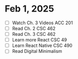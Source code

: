 # Feb 1, 2025
- [ ] Watch Ch. 3 Videos ACC 201
- [ ] Read Ch. 2 CSC 462
- [ ] Read Ch. 3 CSC 462
- [ ]  Learn more React CSC 49
- [ ]  Learn React Native CSC 490
- [ ]  Read Digital Minimalism 
<!--stackedit_data:
eyJoaXN0b3J5IjpbLTgyNjU5ODA2XX0=
-->